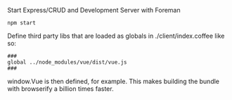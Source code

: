 Start Express/CRUD and Development Server with Foreman

    npm start

Define third party libs that are loaded as globals in ./client/index.coffee like
so:

    ###
    global ../node_modules/vue/dist/vue.js
    ###

window.Vue is then defined, for example. This makes building the bundle with
browserify a billion times faster.
